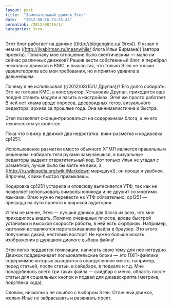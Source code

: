 ```yaml
---
layout: post
title:  "Замечательный движок Эгея"
date:   "2012-08-16 23:25:44"
permalink: /2012/08/16/1/
categories: Эгея
---
```

Этот блог работает на движке ((http://blogengine.ru/ Эгея)). Я узнал о нем из ((http://ilyabirman.ru/meanwhile/ блога Ильи Бирмана)) (автора проекта). Поначалу мое отношение было скептическим — мало ли сейчас различных движков? Решив вести собственный блог, я перебрал несколько движков и КМС, и вышло так, что только Эгея не только удовлетворила все мои требования, но и приятно удивила в дальнейшем.

Почему я не использовал ((/2012/08/15/1/ Друпал))? Его долго собирать. Это не готовая КМС, а конструктор. Установив Друпал, приходится еще полдня ставить модули и лазить в настройках. Эгея же просто работает. В ней нет хлама вроде опросов, древовидных тегов, визуального редактора, архива за прошлые года. Она минималистична и быстра.

Эгея позволяет сконцентрироваться на содержимом блога, а не его техническом устройстве.

Пока что я вижу в движке два недостатка: вики-разметка и кодировка cp1251.

Использование разметки вместо обычного ХТМЛ является правильным решением: набирать теги руками замучаешься, а визуальные редакторы выдают отвратительный код. Вот только Илья не угадал с разметкой, лучше было бы взять не вики, а ((http://ru.wikipedia.org/wiki/Markdown маркдаун)), он проще и удобнее. Впрочем, к вики быстро привыкаешь.

Кодировка cp1251 устарела и отовсюду вытесняется УТФ, так как не позволяет использовать символы юникода и не дружит со многими языками. Эгею нужно перевести на УТФ обязательно, cp1251 — преграда на пути проекта к широкой аудитории.

И тем не менее, Эгея — лучший движок для блога из всех, что мне приходилось видеть. Помимо очевидных плюсов, вроде быстрой установки и высокой скорости работы, в ней есть сюрпризы. Например, картинки вставляются перетаскиванием файла в браузер. Это этого получаешь дикий, нестовый восторг! Не нужно больше искать изображения в дурацком диалоге выбора файла! 

Эгея легко поддается темизации, написать свою тему для нее нетрудно. Движок поддерживает пользовательские блоки — это ПХП-файлики, содержимое которых выводится в определенное место, например, перед статьей, после статьи, в сайдбаре, в подвале и т.д. Мне понадобилось всего три таких файла — сайдбар с меню, область после статьи для социальных кнопок и подвал для джаваскрипта (метрика, подствека кода).

Словом, нисколько не ошибся с выбором Эгеи. Отличный движок, желаю Илье не забрасывать и развивать прект.


